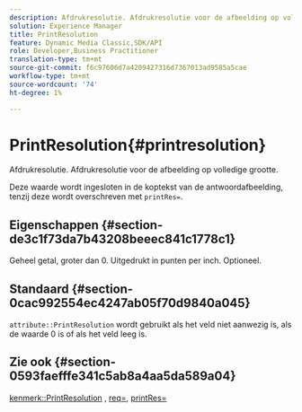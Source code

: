 ```yaml
---
description: Afdrukresolutie. Afdrukresolutie voor de afbeelding op volledige grootte.
solution: Experience Manager
title: PrintResolution
feature: Dynamic Media Classic,SDK/API
role: Developer,Business Practitioner
translation-type: tm+mt
source-git-commit: f6c97606d7a4209427316d7367013ad9585a5cae
workflow-type: tm+mt
source-wordcount: '74'
ht-degree: 1%

---
```



# PrintResolution{#printresolution}

Afdrukresolutie. Afdrukresolutie voor de afbeelding op volledige grootte.

Deze waarde wordt ingesloten in de koptekst van de antwoordafbeelding, tenzij deze wordt overschreven met `printRes=`.

## Eigenschappen {#section-de3c1f73da7b43208beeec841c1778c1}

Geheel getal, groter dan 0. Uitgedrukt in punten per inch. Optioneel.

## Standaard {#section-0cac992554ec4247ab05f70d9840a045}

`attribute::PrintResolution` wordt gebruikt als het veld niet aanwezig is, als de waarde 0 is of als het veld leeg is.

## Zie ook {#section-0593faefffe341c5ab8a4aa5da589a04}

[kenmerk::PrintResolution](../../../../../../is-api/image-catalog/image-serving-api-ref/c-image-catalog-reference/c-attributes-reference/r-printresolution.md#reference-a53c6850077148c9bd88a8c5c1c400c5) ,  [req=](../../../../../../is-api/http-ref/image-serving-api-ref/c-http-protocol-reference/c-command-reference/r-req/r-req.md#reference-907cdb4a97034db7ad94695f25552e76),  [printRes=](../../../../../../is-api/http-ref/image-serving-api-ref/c-http-protocol-reference/c-command-reference/r-printres.md#reference-84f52afff4704c4b9d58e4bbbaea1491)
